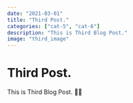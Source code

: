 ```yaml
---
date: "2021-03-01"
title: "Third Post."
categories: ["cat-5", "cat-6"]
description: "This is Third Blog Post."
image: "third_image"
---
```


# Third Post.
This is Third Blog Post. 🏋️‍♂️
